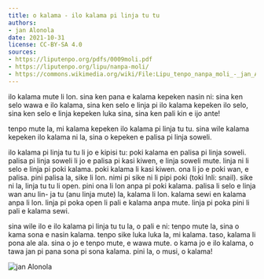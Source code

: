 ```yaml
---
title: o kalama - ilo kalama pi linja tu tu
authors:
- jan Alonola
date: 2021-10-31
license: CC-BY-SA 4.0
sources:
- https://liputenpo.org/pdfs/0009moli.pdf
- https://liputenpo.org/lipu/nanpa-moli/
- https://commons.wikimedia.org/wiki/File:Lipu_tenpo_nanpa_moli_-_jan_Alonola.png
---
```


ilo kalama mute li lon. sina ken pana e kalama kepeken nasin ni: sina ken selo wawa e ilo kalama, sina ken selo e linja pi ilo kalama kepeken ilo selo, sina ken selo e linja kepeken luka sina, sina ken pali kin e ijo ante!

tenpo mute la, mi kalama kepeken ilo kalama pi linja tu tu. sina wile kalama kepeken ilo kalama ni la, sina o kepeken e palisa pi linja soweli.

ilo kalama pi linja tu tu li jo e kipisi tu: poki kalama en palisa pi linja soweli. palisa pi linja soweli li jo e palisa pi kasi kiwen, e linja soweli mute. linja ni li selo e linja pi poki kalama. poki kalama li kasi kiwen. ona li jo e poki wan, e palisa. pini palisa la, sike li lon. nimi pi sike ni li pipi poki (toki Inli: snail). sike ni la, linja tu tu li open. pini ona li lon anpa pi poki kalama. palisa li selo e linja wan anu lin- ja tu (anu linja mute) la, kalama li lon. kalama sewi en kalama anpa li lon. linja pi poka open li pali e kalama anpa mute. linja pi poka pini li pali e kalama sewi.

sina wile ilo e ilo kalama pi linja tu tu la, o pali e ni: tenpo mute la, sina o kama sona e nasin kalama. tenpo sike luka luka la, mi kalama. taso, kalama li pona ale ala. sina o jo e tenpo mute, e wawa mute. o kama jo e ilo kalama, o tawa jan pi pana sona pi sona kalama. pini la, o musi, o kalama!

![jan Alonola](https://upload.wikimedia.org/wikipedia/commons/2/28/Lipu_tenpo_nanpa_moli_-_jan_Alonola.png)